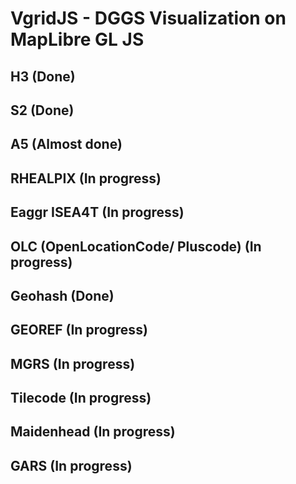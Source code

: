 # VgridJS - DGGS Visualization on MapLibre GL JS

## H3 (Done)

## S2 (Done)	

## A5 (Almost done)	

## RHEALPIX	(In progress)	

## Eaggr ISEA4T	(In progress)	

## OLC (OpenLocationCode/ Pluscode) (In progress)	

## Geohash (Done)
 
## GEOREF (In progress)	

## MGRS	(In progress)	

## Tilecode	(In progress)	

## Maidenhead (In progress)	

## GARS (In progress)